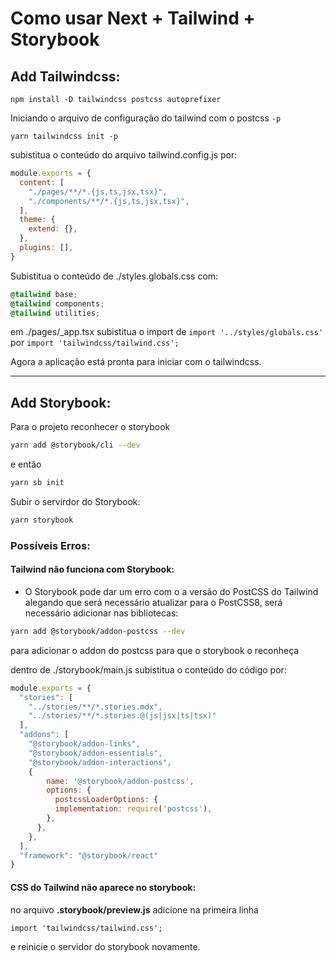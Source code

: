 # Como usar Next + Tailwind + Storybook

## Add Tailwindcss:
```
npm install -D tailwindcss postcss autoprefixer
```
Iniciando o arquivo de configuração do tailwind com o postcss ```-p```
```
yarn tailwindcss init -p
```
subistitua o conteúdo do arquivo tailwind.config.js por:
```.js
module.exports = {
  content: [
    "./pages/**/*.{js,ts,jsx,tsx}",
    "./components/**/*.{js,ts,jsx,tsx}",
  ],
  theme: {
    extend: {},
  },
  plugins: [],
}
```

Subistitua o conteúdo de ./styles.globals.css com:
```.css
@tailwind base;
@tailwind components;
@tailwind utilities;
````

em ./pages/_app.tsx subistitua o import de 
```import '../styles/globals.css'``` por ```import 'tailwindcss/tailwind.css';```

Agora a aplicação está pronta para iniciar com o tailwindcss.

---
## Add Storybook:
Para o projeto reconhecer o storybook

```.bash
yarn add @storybook/cli --dev
```

e então

```.bash
yarn sb init
```

Subir o servirdor do Storybook:
```.bash
yarn storybook
```
### Possíveis Erros:
#### Tailwind não funciona com Storybook:
- O Storybook pode dar um erro com o a versão do PostCSS do Tailwind alegando que será necessário atualizar para o PostCSS8, será necessário adicionar nas bibliotecas:

```.bash
yarn add @storybook/addon-postcss --dev
```

para adicionar o addon do postcss para que o storybook o reconheça

dentro de ./storybook/main.js subistitua o conteúdo do código por:

```.js
module.exports = {
  "stories": [
    "../stories/**/*.stories.mdx",
    "../stories/**/*.stories.@(js|jsx|ts|tsx)"
  ],
  "addons": [
    "@storybook/addon-links",
    "@storybook/addon-essentials",
    "@storybook/addon-interactions",
    {
        name: '@storybook/addon-postcss',
        options: {
          postcssLoaderOptions: {
          implementation: require('postcss'),
        },
      },
    },
  ],
  "framework": "@storybook/react"
}
```

#### CSS do Tailwind não aparece no storybook:
no arquivo __.storybook/preview.js__ adicione na primeira linha 

```import 'tailwindcss/tailwind.css';```

e reinicie o servidor do storybook novamente.